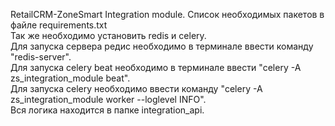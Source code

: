 <h>RetailCRM-ZoneSmart Integration module.<h>
Список необходимых пакетов в файле requirements.txt<br>
Так же необходимо установить redis и celery.<br>
Для запуска сервера редис необходимо в терминале ввести команду "redis-server".<br>
Для запуска celery beat необходимо в терминале ввести "celery -A zs_integration_module  beat".<br>
Для запуска celery необходимо ввести команду "celery -A zs_integration_module  worker --loglevel INFO".<br>
Вся логика находится в папке integration_api.<br>
